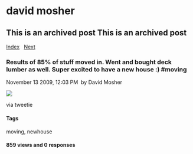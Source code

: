 # david mosher

## This is an archived post This is an archived post

[Index](../../../index-4.html)  
[Next](../../../posts/2009/11/it-must-have-been-the-combination-of-monday-a.html)

### Results of 85% of stuff moved in. Went and bought deck lumber as well. Super excited to have a new house :) \#moving

November 13 2009, 12:03 PM  by David Mosher

![](../../../image/2009/11/4708755-image.jpg)

via tweetie

#### Tags

moving, newhouse

#### 859 views and 0 responses


